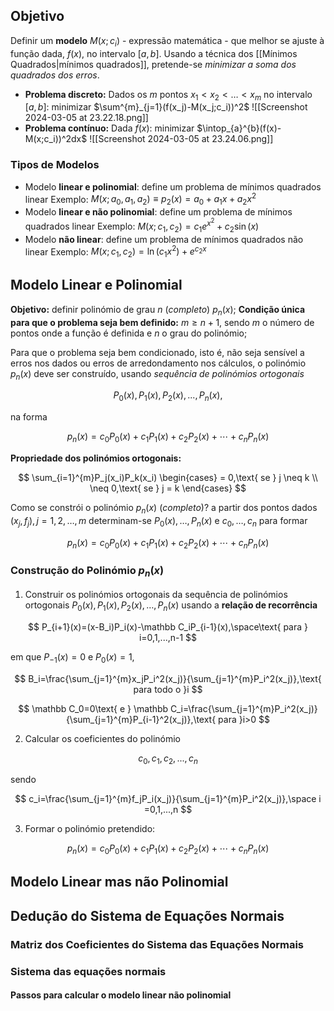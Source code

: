 ## Objetivo
Definir um **modelo** $M(x;c_i)$ - expressão matemática - que melhor se ajuste à função dada, $f(x)$, no intervalo $[a,b]$.
Usando a técnica dos [[Mínimos Quadrados|mínimos quadrados]], pretende-se _minimizar a soma dos quadrados dos erros_.

- **Problema discreto:**
	Dados os $m$ pontos $x_1<x_2<…<x_m$ no intervalo $[a,b]$:
	minimizar $\sum^{m}_{j=1}(f(x_j)-M(x_j;c_i))^2$
	![[Screenshot 2024-03-05 at 23.22.18.png]]
- **Problema contínuo:**
	Dada $f(x)$:
	minimizar $\intop_{a}^{b}(f(x)-M(x;c_i))^2dx$
	![[Screenshot 2024-03-05 at 23.24.06.png]]

### Tipos de Modelos
- Modelo **linear e polinomial**: define um problema de mínimos quadrados linear
	Exemplo: $M(x;a_0,a_1,a_2)\equiv p_2(x) = a_0+a_1 x+a_2 x^2$
- Modelo **linear e não polinomial**: define um problema de mínimos quadrados linear
	Exemplo: $M(x;c_1,c_2)=c_1 e^{x^2}+c_2\sin (x)$
- Modelo **não linear**: define um problema de mínimos quadrados não linear
	Exemplo: $M(x;c_1,c_2)=\ln(c_1 x^2)+ e^{c_2 x}$

## Modelo Linear e Polinomial
**Objetivo:**
	definir polinómio de grau $n$ (_completo_) $p_n(x)$;
**Condição única para que o problema seja bem definido:**
	$m\geq n+1$, sendo $m$ o número de pontos onde a função é definida e $n$ o grau do polinómio;

Para que o problema seja bem condicionado, isto é, não seja sensível a erros nos dados ou erros de arredondamento nos cálculos, o polinómio $p_n(x)$ deve ser construído, usando _sequência de polinómios ortogonais_

$$
P_0(x),P_1(x),P_2(x),...,P_n(x),
$$

na forma

$$
p_n(x)=c_0P_0(x)+c_1P_1(x)+c_2P_2(x)+\cdots+c_nP_n(x)
$$

**Propriedade dos polinómios ortogonais:**

$$
\sum_{i=1}^{m}P_j(x_i)P_k(x_i)
\begin{cases}
= 0,\text{ se } j \neq k \\
\neq 0,\text{ se } j = k
\end{cases}
$$

Como se constrói o polinómio $p_n(x)$ (_completo_)?
	a partir dos pontos dados $(x_j,f_j),j=1,2,…,m$
	determinam-se $P_0(x),…,P_n(x)$ e $c_0,…,c_n$ para formar

$$
p_n(x)=c_0P_0(x)+c_1P_1(x)+c_2P_2(x)+\cdots+c_nP_n(x)
$$

### Construção do Polinómio $p_n(x)$
1. Construir os polinómios ortogonais da sequência de polinómios ortogonais $P_0(x), P_1(x), P_2(x),…,P_n(x)$ usando a **relação de recorrência**

$$
P_{i+1}(x)=(x-B_i)P_i(x)-\mathbb C_iP_{i-1}(x),\space\text{ para } i=0,1,...,n-1
$$

em que $P_{-1}(x)= 0$ e $P_0(x)=1$,

$$
B_i=\frac{\sum_{j=1}^{m}x_jP_i^2(x_j)}{\sum_{j=1}^{m}P_i^2(x_j)},\text{ para todo o }i
$$

$$
\mathbb C_0=0\text{ e }
\mathbb C_i=\frac{\sum_{j=1}^{m}P_i^2(x_j)}{\sum_{j=1}^{m}P_{i-1}^2(x_j)},\text{ para }i>0
$$

2. Calcular os coeficientes do polinómio

$$
c_0, c_1,c_2,...,c_n
$$

sendo

$$
c_i=\frac{\sum_{j=1}^{m}f_jP_i(x_j)}{\sum_{j=1}^{m}P_i^2(x_j)},\space i =0,1,...,n
$$

3. Formar o polinómio pretendido:

$$
p_n(x)=c_0P_0(x)+c_1P_1(x)+c_2P_2(x)+\cdots+c_nP_n(x)
$$

## Modelo Linear mas não Polinomial

## Dedução do Sistema de Equações Normais

### Matriz dos Coeficientes do Sistema das Equações Normais

### Sistema das equações normais

#### Passos para calcular o modelo linear não polinomial
